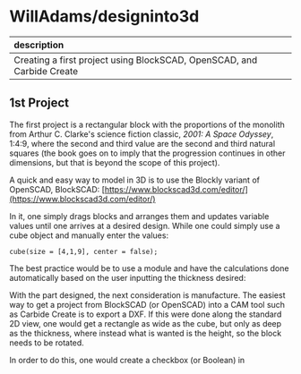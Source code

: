 # WillAdams/designinto3d

| description |
| :--- |
| Creating a first project using BlockSCAD, OpenSCAD, and Carbide Create |

## 1st Project

The first project is a rectangular block with the proportions of the monolith from Arthur C. Clarke's science fiction classic, _2001: A Space Odyssey_, 1:4:9, where the second and third value are the second and third natural squares \(the book goes on to imply that the progression continues in other dimensions, but that is beyond the scope of this project\).

A quick and easy way to model in 3D is to use the Blockly variant of OpenSCAD, BlockSCAD: [https://www.blockscad3d.com/editor/](https://www.blockscad3d.com/editor/)

In it, one simply drags blocks and arranges them and updates variable values until one arrives at a desired design. While one could simply use a cube object and manually enter the values:

`cube(size = [4,1,9], center = false);`

The best practice would be to use a module and have the calculations done automatically based on the user inputting the thickness desired:

With the part designed, the next consideration is manufacture. The easiest way to get a project from BlockSCAD \(or OpenSCAD\) into a CAM tool such as Carbide Create is to export a DXF. If this were done along the standard 2D view, one would get a rectangle as wide as the cube, but only as deep as the thickness, where instead what is wanted is the height, so the block needs to be rotated.

In order to do this, one would create a checkbox \(or Boolean\) in

